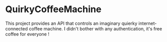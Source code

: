 # QuirkyCoffeeMachine

This project provides an API that controls an imaginary quierky internet-connected coffee machine. I didn't bother with any authentication, it's free coffee for everyone !
